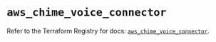 # `aws_chime_voice_connector`

Refer to the Terraform Registry for docs: [`aws_chime_voice_connector`](https://registry.terraform.io/providers/hashicorp/aws/3.76.1/docs/resources/chime_voice_connector).
